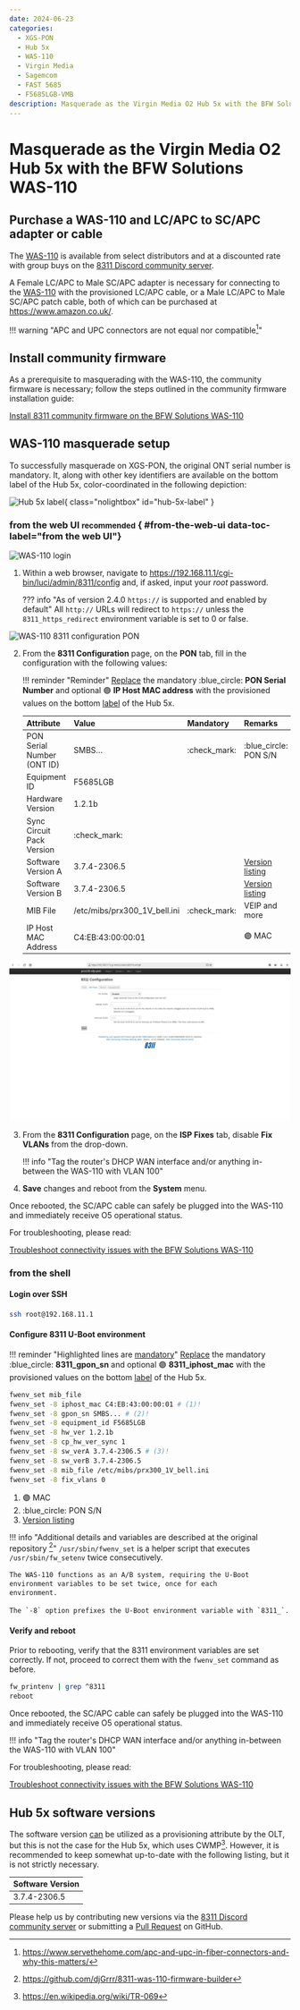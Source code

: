 ```yaml
---
date: 2024-06-23
categories:
  - XGS-PON
  - Hub 5x
  - WAS-110
  - Virgin Media
  - Sagemcom
  - FAST 5685
  - F5685LGB-VMB
description: Masquerade as the Virgin Media O2 Hub 5x with the BFW Solutions WAS-110
---
```


# Masquerade as the Virgin Media O2 Hub 5x with the BFW Solutions WAS-110

<!-- more -->
<!-- nocont -->

## Purchase a WAS-110 and LC/APC to SC/APC adapter or cable

The [WAS-110] is available from select distributors and at a discounted rate with group buys on the
[8311 Discord community server](https://discord.com/servers/8311-886329492438671420).

A Female LC/APC to Male SC/APC adapter is necessary for connecting to the [WAS-110] with the provisioned LC/APC
cable, or a Male LC/APC to Male SC/APC patch cable, both of which can be purchased at <https://www.amazon.co.uk/>.

!!! warning "APC and UPC connectors are not equal nor compatible[^1]"

## Install community firmware

As a prerequisite to masquerading with the WAS-110, the community firmware is necessary; follow the steps
outlined in the community firmware installation guide:

[Install 8311 community firmware on the BFW Solutions WAS-110](install-8311-community-firmware-on-the-bfw-solutions-was-110.md)

## WAS-110 masquerade setup

To successfully masquerade on XGS-PON, the original ONT serial number is mandatory. It, along with other key
identifiers are available on the bottom label of the Hub 5x, color-coordinated in the following depiction:

<div id="hub-5x-label"></div>

![Hub 5x label](masquerade-as-the-virgin-media-o2-hub-5x-with-the-bfw-solutions-was-110/hub_5x_label.webp){ class="nolightbox" id="hub-5x-label" }

### from the web UI <small>recommended</small> { #from-the-web-ui data-toc-label="from the web UI"}

![WAS-110 login](masquerade-as-the-virgin-media-o2-hub-5x-with-the-bfw-solutions-was-110/was_110_luci_login.webp)

1. Within a web browser, navigate to
   <https://192.168.11.1/cgi-bin/luci/admin/8311/config>
   and, if asked, input your <em>root</em> password.

    ??? info "As of version 2.4.0 `https://` is supported and enabled by default"
        All `http://` URLs will redirect to `https://` unless the `8311_https_redirect` environment variable is set to
        0 or false.

![WAS-110 8311 configuration PON](masquerade-as-the-virgin-media-o2-hub-5x-with-the-bfw-solutions-was-110/was_110_luci_config.webp)

2. From the __8311 Configuration__ page, on the __PON__ tab, fill in the configuration with the following values:

    !!! reminder "Reminder"
        <ins>Replace</ins> the mandatory :blue_circle: __PON Serial Number__ and optional :purple_circle:
        __IP Host MAC address__ with the provisioned values on the bottom [label] of the Hub 5x.

    | Attribute                  | Value                         | Mandatory    | Remarks                 |
    | -------------------------- | ----------------------------- | ------------ | ----------------------- |
    | PON Serial Number (ONT ID) | SMBS&hellip;                  | :check_mark: | :blue_circle: PON S/N   |
    | Equipment ID               | F5685LGB                      |              |                         |
    | Hardware Version           | 1.2.1b                        |              |                         |
    | Sync Circuit Pack Version  | :check_mark:                  |              |                         |
    | Software Version A         | 3.7.4-2306.5                  |              | [Version listing]       |
    | Software Version B         | 3.7.4-2306.5                  |              | [Version listing]       |
    | MIB File                   | /etc/mibs/prx300_1V_bell.ini  | :check_mark: | VEIP and more           |
    | IP Host MAC Address        | C4:EB:43:00:00:01             |              | :purple_circle: MAC     |

![WAS-110 8311 configuration ISP Fixes](masquerade-as-the-virgin-media-o2-hub-5x-with-the-bfw-solutions-was-110/was_110_luci_config_fixes.webp)

3. From the __8311 Configuration__ page, on the __ISP Fixes__ tab, disable __Fix VLANs__ from the drop-down.

    !!! info "Tag the router's DHCP WAN interface and/or anything in-between the WAS-110 with VLAN 100"

4. __Save__ changes and reboot from the __System__ menu.

Once rebooted, the SC/APC cable can safely be plugged into the WAS-110 and immediately receive O5 operational status.

For troubleshooting, please read:

[Troubleshoot connectivity issues with the BFW Solutions WAS-110]

### from the shell

<h4>Login over SSH</h4>

```sh
ssh root@192.168.11.1
```

<h4>Configure 8311 U-Boot environment</h4>

!!! reminder "Highlighted lines are <ins>mandatory</ins>"
    <ins>Replace</ins> the mandatory :blue_circle: __8311_gpon_sn__ and optional :purple_circle: __8311_iphost_mac__
    with the provisioned values on the bottom [label] of the Hub 5x.

``` sh hl_lines="1 3 9"
fwenv_set mib_file
fwenv_set -8 iphost_mac C4:EB:43:00:00:01 # (1)!
fwenv_set -8 gpon_sn SMBS... # (2)!
fwenv_set -8 equipment_id F5685LGB
fwenv_set -8 hw_ver 1.2.1b
fwenv_set -8 cp_hw_ver_sync 1
fwenv_set -8 sw_verA 3.7.4-2306.5 # (3)!
fwenv_set -8 sw_verB 3.7.4-2306.5
fwenv_set -8 mib_file /etc/mibs/prx300_1V_bell.ini
fwenv_set -8 fix_vlans 0
```

1. :purple_circle: MAC
2. :blue_circle: PON S/N
3. [Version listing]

!!! info "Additional details and variables are described at the original repository [^2]"
    `/usr/sbin/fwenv_set` is a helper script that executes `/usr/sbin/fw_setenv` twice consecutively.

    The WAS-110 functions as an A/B system, requiring the U-Boot environment variables to be set twice, once for each
    environment.

    The `-8` option prefixes the U-Boot environment variable with `8311_`.

<h4>Verify and reboot</h4>

Prior to rebooting, verify that the 8311 environment variables are set correctly. If not, proceed to correct them with
the `fwenv_set` command as before.

```sh
fw_printenv | grep ^8311
reboot
```

Once rebooted, the SC/APC cable can safely be plugged into the WAS-110 and immediately receive O5 operational status.

!!! info "Tag the router's DHCP WAN interface and/or anything in-between the WAS-110 with VLAN 100"

For troubleshooting, please read:

[Troubleshoot connectivity issues with the BFW Solutions WAS-110]

## Hub 5x software versions

The software version <ins>can</ins> be utilized as a provisioning attribute by the OLT, but this is not the case for
the Hub 5x, which uses CWMP[^3]. However, it is recommended to keep somewhat up-to-date with the following listing, but
it is not strictly necessary.

| Software Version |
| ---------------- |
| 3.7.4-2306.5     |

Please help us by contributing new versions via the
[8311 Discord community server](https://discord.com/servers/8311-886329492438671420)
or submitting a
[Pull Request](https://github.com/up-n-atom/8311/pulls) on GitHub.

  [WAS-110]: ../xgs-pon/ont/bfw-solutions/was-110.md#value-added-resellers
  [label]: #hub-5x-label
  [Version listing]: #hub-5x-software-versions
  [Troubleshoot connectivity issues with the BFW Solutions WAS-110]: troubleshoot-connectivity-issues-with-the-bfw-solutions-was-110.md

[^1]: <https://www.servethehome.com/apc-and-upc-in-fiber-connectors-and-why-this-matters/>
[^2]: <https://github.com/djGrrr/8311-was-110-firmware-builder>
[^3]: <https://en.wikipedia.org/wiki/TR-069>
